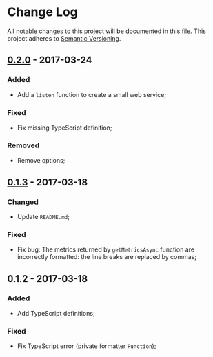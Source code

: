 # Change Log
All notable changes to this project will be documented in this file.
This project adheres to [Semantic Versioning](http://semver.org/).

## [0.2.0] - 2017-03-24

### Added
- Add a `listen` function to create a small web service;

### Fixed
- Fix missing TypeScript definition;

### Removed
- Remove options;

## [0.1.3] - 2017-03-18

### Changed
- Update `README.md`;

### Fixed
- Fix bug: The metrics returned by `getMetricsAsync` function are incorrectly formatted: the line breaks are replaced by commas;

## 0.1.2 - 2017-03-18

### Added
- Add TypeScript definitions;

### Fixed
- Fix TypeScript error (private formatter `Function`);

[0.2.0]: https://github.com/cyrilschumacher/prometheus-node-usage/compare/0.1.3...0.2.0
[0.1.3]: https://github.com/cyrilschumacher/prometheus-node-usage/compare/0.1.2...0.1.3